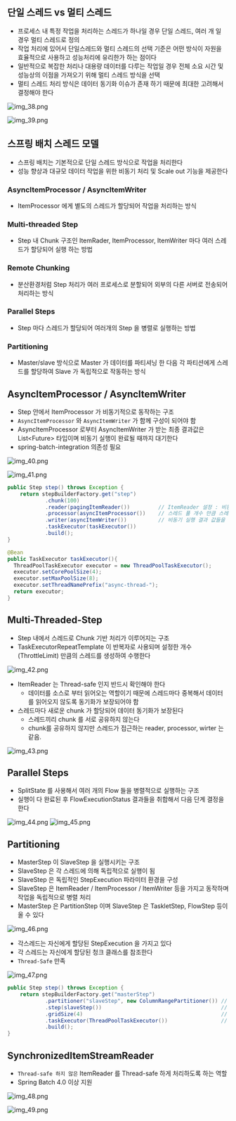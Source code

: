 
## 단일 스레드 vs 멀티 스레드

- 프로세스 내 특정 작업을 처리하는 스레드가 하나일 경우 단일 스레드, 여러 개 일 경우 멀티 스레드로 정의
- 작업 처리에 있어서 단일스레드와 멀티 스레드의 선택 기준은 어떤 방식이 자원을 효율적으로 사용하고 성능처리에 유리한가 하는 점이다
- 일반적으로 복잡한 처리나 대용량 데이터를 다루는 작업일 경우 전체 소요 시간 및 성능상의 이점을 가져오기 위해 멀티 스레드 방식을 선택
- 멀티 스레드 처리 방식은 데이터 동기화 이슈가 존재 하기 때문에 최대한 고려해서 결정해야 한다

![img_38.png](img_38.png)

![img_39.png](img_39.png)

## 스프링 배치 스레드 모델

- 스프링 배치는 기본적으로 단일 스레드 방식으로 작업을 처리한다
- 성능 향상과 대규모 데이터 작업을 위한 비동기 처리 및 Scale out 기능을 제공한다

### AsyncItemProcessor / AsyncItemWriter

- ItemProcessor 에게 별도의 스레드가 할당되어 작업을 처리하는 방식

### Multi-threaded Step

- Step 내 Chunk 구조인 ItemRader, ItemProcessor, ItemWriter 마다 여러 스레드가 할당되어 실행 하는 방법

### Remote Chunking

- 분산환경처럼 Step 처리가 여러 프로세스로 분할되어 외부의 다른 서버로 전송되어 처리하는 방식

### Parallel Steps

- Step 마다 스레드가 할당되어 여러개의 Step 을 병렬로 실행하는 방법

### Partitioning

- Master/slave 방식으로 Master 가 데이터를 파티셔닝 한 다음 각 파티션에게 스레드를 할당하여 Slave 가 독립적으로 작동하는 방식


## AsyncItemProcessor / AsyncItemWriter

- Step 안에서 ItemProcessor 가 비동기적으로 동작하는 구조
- `AsyncItemProcessor` 와 `AsyncItemWriter` 가 함께 구성이 되어야 함
- AsyncItemProcessor 로부터 AsyncItemWriter 가 받는 최종 결과값은 List<Future<T>> 타입이며 비동기 실행이 완료될 때까지 대기한다
- spring-batch-integration 의존성 필요

![img_40.png](img_40.png)

![img_41.png](img_41.png)

```java
public Step step() throws Exception {
    return stepBuilderFactory.get("step")
            .chunk(100)
            .reader(pagingItemReader())         // ItemReader 설정 : 비동기 실행 아님
            .processor(asyncItemProcessor())    // 스레드 풀 개수 만큼 스레드가 생성되어 비동기로 실행된다
            .writer(asyncItemWriter())          // 비동기 실행 결과 값들을 모두 받아오기까지 대기함
            .taskExecutor(taskExecutor())
            .build();
}

@Bean
public TaskExecutor taskExecutor(){
  ThreadPoolTaskExecutor executor = new ThreadPoolTaskExecutor();
  executor.setCorePoolSize(4);
  executor.setMaxPoolSize(8);
  executor.setThreadNamePrefix("async-thread-");
  return executor;
}
```

## Multi-Threaded-Step

- Step 내에서 스레드로 Chunk 기반 처리가 이루어지는 구조
- TaskExecutorRepeatTemplate 이 반복자로 사용되며 설정한 개수 (ThrottleLimit) 만큼의 스레드를 생성하여 수행한다

![img_42.png](img_42.png)

- ItemReader 는 Thread-safe 인지 반드시 확인해야 한다
  - 데이터를 소스로 부터 읽어오는 역할이기 때문에 스레드마다 중복해서 데이터를 읽어오지 않도록 동기화가 보장되어야 함
- 스레드마다 새로운 chunk 가 할당되어 데이터 동기화가 보장된다
  - 스레드끼리 chunk 를 서로 공유하지 않는다
  - chunk를 공유하지 않지만 스레드가 접근하는 reader, processor, wirter 는 같음.

![img_43.png](img_43.png)


## Parallel Steps

- SplitState 를 사용해서 여러 개의 Flow 들을 병렬적으로 실행하는 구조
- 실행이 다 완료된 후 FlowExecutionStatus 결과들을 취합해서 다음 단계 결정을 한다

![img_44.png](img_44.png)
![img_45.png](img_45.png)

## Partitioning

- MasterStep 이 SlaveStep 을 실행시키는 구조
- SlaveStep 은 각 스레드에 의해 독립적으로 실행이 됨
- SlaveStep 은 독립적인 StepExecution 파라미터 환경을 구성
- SlaveStep 은 ItemReader / ItemProcessor / ItemWriter 등을 가지고 동작하며 작업을 독립적으로 병렬 처리
- MasterStep 은 PartitionStep 이며 SlaveStep 은 TaskletStep, FlowStep 등이 올 수 있다

![img_46.png](img_46.png)

- 각스레드는 자신에게 할당된 StepExecution 을 가지고 있다
- 각 스레드는 자신에게 할당된 청크 클래스를 참조한다
- `Thread-Safe` 만족

![img_47.png](img_47.png)

```java
public Step step() throws Exception {
    return stepBuilderFactory.get("masterStep")
            .partitioner("slaveStep", new ColumnRangePartitioner()) // PartitionStep 생성을 PartitionStepBuilder 가 생성되고 Partitioner 를 생성 
            .step(slaveStep())                                      // 슬레이브 역할을 하는 Step 을 설정
            .gridSize(4)                                            // 파티션 구분을 위한 값 설정
            .taskExecutor(ThreadPoolTaskExecutor())                 // 스레드 생성, 스레드 풀 관리
            .build();
}
```

## SynchronizedItemStreamReader

- `Thread-safe 하지 않은` ItemReader 를 Thread-safe 하게 처리하도록 하는 역할
- Spring Batch 4.0 이상 지원

![img_48.png](img_48.png)

![img_49.png](img_49.png)

